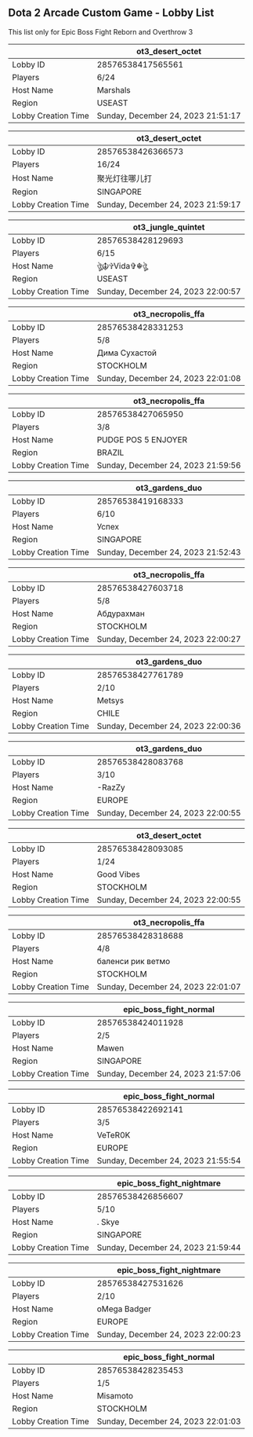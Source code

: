 ## Dota 2 Arcade Custom Game - Lobby List

This list only for Epic Boss Fight Reborn and Overthrow 3

|  | ot3_desert_octet |
| ------ | ------ |
| Lobby ID | 28576538417565561 |
| Players | 6/24 |
| Host Name | Marshals |
| Region | USEAST |
| Lobby Creation Time | Sunday, December 24, 2023 21:51:17 |


|  | ot3_desert_octet |
| ------ | ------ |
| Lobby ID | 28576538426366573 |
| Players | 16/24 |
| Host Name | 聚光灯往哪儿打 |
| Region | SINGAPORE |
| Lobby Creation Time | Sunday, December 24, 2023 21:59:17 |


|  | ot3_jungle_quintet |
| ------ | ------ |
| Lobby ID | 28576538428129693 |
| Players | 6/15 |
| Host Name | ঔৣ☬✞Vida✞☬ঔৣ |
| Region | USEAST |
| Lobby Creation Time | Sunday, December 24, 2023 22:00:57 |


|  | ot3_necropolis_ffa |
| ------ | ------ |
| Lobby ID | 28576538428331253 |
| Players | 5/8 |
| Host Name | Дима Сухастой |
| Region | STOCKHOLM |
| Lobby Creation Time | Sunday, December 24, 2023 22:01:08 |


|  | ot3_necropolis_ffa |
| ------ | ------ |
| Lobby ID | 28576538427065950 |
| Players | 3/8 |
| Host Name | PUDGE POS 5 ENJOYER |
| Region | BRAZIL |
| Lobby Creation Time | Sunday, December 24, 2023 21:59:56 |


|  | ot3_gardens_duo |
| ------ | ------ |
| Lobby ID | 28576538419168333 |
| Players | 6/10 |
| Host Name | Успех |
| Region | SINGAPORE |
| Lobby Creation Time | Sunday, December 24, 2023 21:52:43 |


|  | ot3_necropolis_ffa |
| ------ | ------ |
| Lobby ID | 28576538427603718 |
| Players | 5/8 |
| Host Name | Абдурахман |
| Region | STOCKHOLM |
| Lobby Creation Time | Sunday, December 24, 2023 22:00:27 |


|  | ot3_gardens_duo |
| ------ | ------ |
| Lobby ID | 28576538427761789 |
| Players | 2/10 |
| Host Name | Metsys |
| Region | CHILE |
| Lobby Creation Time | Sunday, December 24, 2023 22:00:36 |


|  | ot3_gardens_duo |
| ------ | ------ |
| Lobby ID | 28576538428083768 |
| Players | 3/10 |
| Host Name | -RazZy |
| Region | EUROPE |
| Lobby Creation Time | Sunday, December 24, 2023 22:00:55 |


|  | ot3_desert_octet |
| ------ | ------ |
| Lobby ID | 28576538428093085 |
| Players | 1/24 |
| Host Name | Good Vibes |
| Region | STOCKHOLM |
| Lobby Creation Time | Sunday, December 24, 2023 22:00:55 |


|  | ot3_necropolis_ffa |
| ------ | ------ |
| Lobby ID | 28576538428318688 |
| Players | 4/8 |
| Host Name | баленси рик ветмо |
| Region | STOCKHOLM |
| Lobby Creation Time | Sunday, December 24, 2023 22:01:07 |


|  | epic_boss_fight_normal |
| ------ | ------ |
| Lobby ID | 28576538424011928 |
| Players | 2/5 |
| Host Name | Mawen |
| Region | SINGAPORE |
| Lobby Creation Time | Sunday, December 24, 2023 21:57:06 |


|  | epic_boss_fight_normal |
| ------ | ------ |
| Lobby ID | 28576538422692141 |
| Players | 3/5 |
| Host Name | VeTeR0K |
| Region | EUROPE |
| Lobby Creation Time | Sunday, December 24, 2023 21:55:54 |


|  | epic_boss_fight_nightmare |
| ------ | ------ |
| Lobby ID | 28576538426856607 |
| Players | 5/10 |
| Host Name | . Skye |
| Region | SINGAPORE |
| Lobby Creation Time | Sunday, December 24, 2023 21:59:44 |


|  | epic_boss_fight_nightmare |
| ------ | ------ |
| Lobby ID | 28576538427531626 |
| Players | 2/10 |
| Host Name | oMega Badger |
| Region | EUROPE |
| Lobby Creation Time | Sunday, December 24, 2023 22:00:23 |


|  | epic_boss_fight_normal |
| ------ | ------ |
| Lobby ID | 28576538428235453 |
| Players | 1/5 |
| Host Name | Misamoto |
| Region | STOCKHOLM |
| Lobby Creation Time | Sunday, December 24, 2023 22:01:03 |


